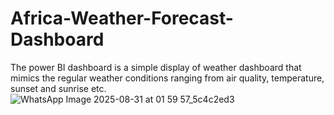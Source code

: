 # Africa-Weather-Forecast-Dashboard
The power BI dashboard is a simple display of weather dashboard that mimics the regular weather conditions ranging from air quality, temperature, sunset and sunrise etc. 
![WhatsApp Image 2025-08-31 at 01 59 57_5c4c2ed3](https://github.com/user-attachments/assets/0d9e68be-7d6a-4273-b11d-34eda4ab1676)
